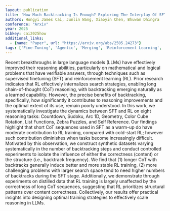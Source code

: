 ```yaml
---
layout: publication
title: 'How Much Backtracking Is Enough? Exploring The Interplay Of SFT And RL In Enhancing LLM Reasoning'
authors: Hongyi James Cai, Junlin Wang, Xiaoyin Chen, Bhuwan Dhingra
conference: "Arxiv"
year: 2025
bibkey: cai2025how
additional_links:
  - {name: "Paper", url: "https://arxiv.org/abs/2505.24273"}
tags: ['Fine-Tuning', 'Agentic', 'Merging', 'Reinforcement Learning', 'Training Techniques']
---
```

Recent breakthroughs in large language models (LLMs) have effectively improved their reasoning abilities, particularly on mathematical and logical problems that have verifiable answers, through techniques such as supervised finetuning (SFT) and reinforcement learning (RL). Prior research indicates that RL effectively internalizes search strategies, enabling long chain-of-thought (CoT) reasoning, with backtracking emerging naturally as a learned capability. However, the precise benefits of backtracking, specifically, how significantly it contributes to reasoning improvements and the optimal extent of its use, remain poorly understood. In this work, we systematically investigate the dynamics between SFT and RL on eight reasoning tasks: Countdown, Sudoku, Arc 1D, Geometry, Color Cube Rotation, List Functions, Zebra Puzzles, and Self Reference. Our findings highlight that short CoT sequences used in SFT as a warm-up do have moderate contribution to RL training, compared with cold-start RL; however such contribution diminishes when tasks become increasingly difficult. Motivated by this observation, we construct synthetic datasets varying systematically in the number of backtracking steps and conduct controlled experiments to isolate the influence of either the correctness (content) or the structure (i.e., backtrack frequency). We find that (1) longer CoT with backtracks generally induce better and more stable RL training, (2) more challenging problems with larger search space tend to need higher numbers of backtracks during the SFT stage. Additionally, we demonstrate through experiments on distilled data that RL training is largely unaffected by the correctness of long CoT sequences, suggesting that RL prioritizes structural patterns over content correctness. Collectively, our results offer practical insights into designing optimal training strategies to effectively scale reasoning in LLMs.
